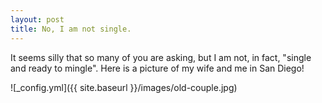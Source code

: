 ```yaml
---
layout: post
title: No, I am not single.
---
```


It seems silly that so many of you are asking, but I am not, in fact, "single and ready to mingle". Here is a picture of my wife and me in San Diego!

![_config.yml]({{ site.baseurl }}/images/old-couple.jpg)

